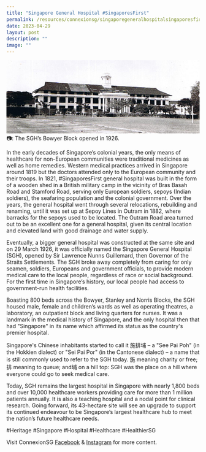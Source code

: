 ```yaml
---
title: "Singapore General Hospital #SingaporesFirst"
permalink: /resources/connexionsg/singaporegeneralhospitalsingaporesfirst/
date: 2023-04-29
layout: post
description: ""
image: ""
---
```

![](/images/connexionsg/2023/sgh%20bowyer.jpg)
📷: The SGH’s Bowyer Block opened in 1926.

In the early decades of Singapore’s colonial years, the only means of healthcare for non-European communities were traditional medicines as well as home remedies. Western medical practices arrived in Singapore around 1819 but the doctors attended only to the European community and their troops. In 1821, #SingaporesFirst general hospital was built in the form of a wooden shed in a British military camp in the vicinity of Bras Basah Road and Stamford Road, serving only European soldiers, sepoys (Indian soldiers), the seafaring population and the colonial government. Over the years, the general hospital went through several relocations, rebuilding and renaming, until it was set up at Sepoy Lines in Outram in 1882, where barracks for the sepoys used to be located. The Outram Road area turned out to be an excellent one for a general hospital, given its central location and elevated land with good drainage and water supply.

Eventually, a bigger general hospital was constructed at the same site and on 29 March 1926, it was officially named the Singapore General Hospital (SGH), opened by Sir Lawrence Nunns Guillemard, then Governor of the Straits Settlements. The SGH broke away completely from caring for only seamen, soldiers, Europeans and government officials, to provide modern medical care to the local people, regardless of race or social background. For the first time in Singapore’s history, our local people had access to government-run health facilities.

Boasting 800 beds across the Bowyer, Stanley and Norris Blocks, the SGH housed male, female and children’s wards as well as operating theatres, a laboratory, an outpatient block and living quarters for nurses. It was a landmark in the medical history of Singapore, and the only hospital then that had "Singapore" in its name which affirmed its status as the country's premier hospital.

Singapore's Chinese inhabitants started to call it 施排埔 – a "See Pai Poh" (in the Hokkien dialect) or "Sei Pai Por" (in the Cantonese dialect) – a name that is still commonly used to refer to the SGH today. 施 meaning charity or free; 排 meaning to queue; and埔 on a hill top: SGH was the place on a hill where everyone could go to seek medical care.

Today, SGH remains the largest hospital in Singapore with nearly 1,800 beds and over 10,000 healthcare workers providing care for more than 1 million patients annually. It is also a teaching hospital and a nodal point for clinical research. Going forward, its 43-hectare site will see an upgrade to support its continued endeavour to be Singapore’s largest healthcare hub to meet the nation’s future healthcare needs.

#Heritage #Singapore #Hospital #Healthcare #HealthierSG

Visit ConnexionSG [Facebook](https://www.facebook.com/ConnexionSG) & [Instagram](https://www.instagram.com/connexionsg/) for more content.